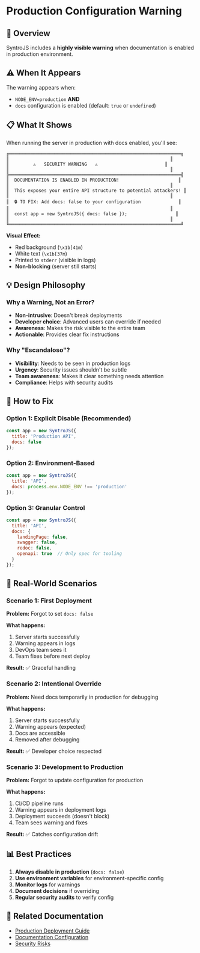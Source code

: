 # Production Configuration Warning

## 🚨 Overview

SyntroJS includes a **highly visible warning** when documentation is enabled in production environment.

## ⚠️ When It Appears

The warning appears when:
- `NODE_ENV=production` **AND**
- `docs` configuration is enabled (default: `true` or `undefined`)

## 📋 What It Shows

When running the server in production with docs enabled, you'll see:

```
╔════════════════════════════════════════════════════════════════╗
║                                                            ║
║         ⚠️   SECURITY WARNING   ⚠️                         ║
║                                                            ║
╠════════════════════════════════════════════════════════════════╣
║  DOCUMENTATION IS ENABLED IN PRODUCTION!                      ║
║                                                            ║
║  This exposes your entire API structure to potential attackers! ║
║                                                            ║
║  🔒 TO FIX: Add docs: false to your configuration              ║
║                                                            ║
║  const app = new SyntroJS({ docs: false });                  ║
║                                                            ║
╚════════════════════════════════════════════════════════════════╝
```

**Visual Effect:**
- Red background (`\x1b[41m`)
- White text (`\x1b[37m`)
- Printed to `stderr` (visible in logs)
- **Non-blocking** (server still starts)

## 💡 Design Philosophy

### Why a Warning, Not an Error?

- **Non-intrusive**: Doesn't break deployments
- **Developer choice**: Advanced users can override if needed
- **Awareness**: Makes the risk visible to the entire team
- **Actionable**: Provides clear fix instructions

### Why "Escandaloso"?

- **Visibility**: Needs to be seen in production logs
- **Urgency**: Security issues shouldn't be subtle
- **Team awareness**: Makes it clear something needs attention
- **Compliance**: Helps with security audits

## 🔧 How to Fix

### Option 1: Explicit Disable (Recommended)

```javascript
const app = new SyntroJS({
  title: 'Production API',
  docs: false
});
```

### Option 2: Environment-Based

```javascript
const app = new SyntroJS({
  title: 'API',
  docs: process.env.NODE_ENV !== 'production'
});
```

### Option 3: Granular Control

```javascript
const app = new SyntroJS({
  title: 'API',
  docs: {
    landingPage: false,
    swagger: false,
    redoc: false,
    openapi: true  // Only spec for tooling
  }
});
```

## 🎯 Real-World Scenarios

### Scenario 1: First Deployment

**Problem:** Forgot to set `docs: false`

**What happens:**
1. Server starts successfully
2. Warning appears in logs
3. DevOps team sees it
4. Team fixes before next deploy

**Result:** ✅ Graceful handling

### Scenario 2: Intentional Override

**Problem:** Need docs temporarily in production for debugging

**What happens:**
1. Server starts successfully
2. Warning appears (expected)
3. Docs are accessible
4. Removed after debugging

**Result:** ✅ Developer choice respected

### Scenario 3: Development to Production

**Problem:** Forgot to update configuration for production

**What happens:**
1. CI/CD pipeline runs
2. Warning appears in deployment logs
3. Deployment succeeds (doesn't block)
4. Team sees warning and fixes

**Result:** ✅ Catches configuration drift

## 📊 Best Practices

1. **Always disable in production** (`docs: false`)
2. **Use environment variables** for environment-specific config
3. **Monitor logs** for warnings
4. **Document decisions** if overriding
5. **Regular security audits** to verify config

## 🔗 Related Documentation

- [Production Deployment Guide](./PRODUCTION_DEPLOYMENT.md)
- [Documentation Configuration](./DOCUMENTATION_CONFIG.md)
- [Security Risks](./SECURITY_RISKS.md)

